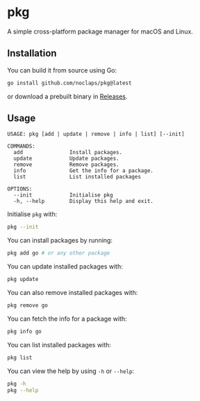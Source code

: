 # pkg

A simple cross-platform package manager for macOS and Linux.

## Installation

You can build it from source using Go:

```sh
go install github.com/noclaps/pkg@latest
```

or download a prebuilt binary in [Releases](https://github.com/noClaps/pkg/releases).

## Usage

```
USAGE: pkg [add | update | remove | info | list] [--init]

COMMANDS:
  add               Install packages.
  update            Update packages.
  remove            Remove packages.
  info              Get the info for a package.
  list              List installed packages

OPTIONS:
  --init            Initialise pkg
  -h, --help        Display this help and exit.
```

Initialise `pkg` with:

```sh
pkg --init
```

You can install packages by running:

```sh
pkg add go # or any other package
```

You can update installed packages with:

```sh
pkg update
```

You can also remove installed packages with:

```sh
pkg remove go
```

You can fetch the info for a package with:

```sh
pkg info go
```

You can list installed packages with:

```sh
pkg list
```

You can view the help by using `-h` or `--help`:

```sh
pkg -h
pkg --help
```
